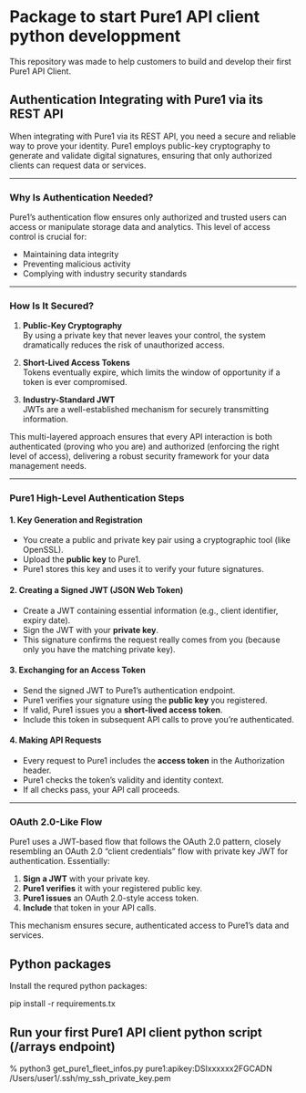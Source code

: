# Package to start Pure1 API client python developpment

This repository was made to help customers to build and develop their first Pure1 API Client.

## Authentication Integrating with Pure1 via its REST API

When integrating with Pure1 via its REST API, you need a secure and reliable way to prove your identity. Pure1 employs public-key cryptography to generate and validate digital signatures, ensuring that only authorized clients can request data or services.

---

### Why Is Authentication Needed?

Pure1’s authentication flow ensures only authorized and trusted users can access or manipulate storage data and analytics. This level of access control is crucial for:

- Maintaining data integrity  
- Preventing malicious activity  
- Complying with industry security standards

---

### How Is It Secured?

1. **Public-Key Cryptography**  
   By using a private key that never leaves your control, the system dramatically reduces the risk of unauthorized access.

2. **Short-Lived Access Tokens**  
   Tokens eventually expire, which limits the window of opportunity if a token is ever compromised.

3. **Industry-Standard JWT**  
   JWTs are a well-established mechanism for securely transmitting information.

This multi-layered approach ensures that every API interaction is both authenticated (proving who you are) and authorized (enforcing the right level of access), delivering a robust security framework for your data management needs.

---

### Pure1 High-Level Authentication Steps

#### 1. Key Generation and Registration
- You create a public and private key pair using a cryptographic tool (like OpenSSL).  
- Upload the **public key** to Pure1.  
- Pure1 stores this key and uses it to verify your future signatures.

#### 2. Creating a Signed JWT (JSON Web Token)
- Create a JWT containing essential information (e.g., client identifier, expiry date).  
- Sign the JWT with your **private key**.  
- This signature confirms the request really comes from you (because only you have the matching private key).

#### 3. Exchanging for an Access Token
- Send the signed JWT to Pure1’s authentication endpoint.  
- Pure1 verifies your signature using the **public key** you registered.  
- If valid, Pure1 issues you a **short-lived access token**.  
- Include this token in subsequent API calls to prove you’re authenticated.

#### 4. Making API Requests
- Every request to Pure1 includes the **access token** in the Authorization header.  
- Pure1 checks the token’s validity and identity context.  
- If all checks pass, your API call proceeds.

---

### OAuth 2.0-Like Flow

Pure1 uses a JWT-based flow that follows the OAuth 2.0 pattern, closely resembling an OAuth 2.0 “client credentials” flow with private key JWT for authentication. Essentially:

1. **Sign a JWT** with your private key.  
2. **Pure1 verifies** it with your registered public key.  
3. **Pure1 issues** an OAuth 2.0-style access token.  
4. **Include** that token in your API calls.

This mechanism ensures secure, authenticated access to Pure1’s data and services.


    
## Python packages

Install the requred python packages:

   pip install -r requirements.tx

## Run your first Pure1 API client python script (/arrays endpoint)

   % python3 get_pure1_fleet_infos.py  pure1:apikey:DSIxxxxxx2FGCADN /Users/user1/.ssh/my_ssh_private_key.pem

